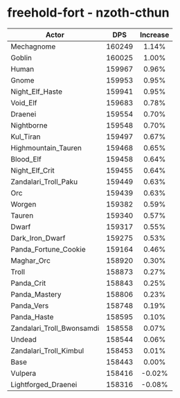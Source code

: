 # freehold-fort - nzoth-cthun
| Actor | DPS | Increase |
|---|:---:|:---:|
|Mechagnome|160249|1.14%|
|Goblin|160025|1.00%|
|Human|159967|0.96%|
|Gnome|159953|0.95%|
|Night_Elf_Haste|159941|0.95%|
|Void_Elf|159683|0.78%|
|Draenei|159554|0.70%|
|Nightborne|159548|0.70%|
|Kul_Tiran|159497|0.67%|
|Highmountain_Tauren|159468|0.65%|
|Blood_Elf|159458|0.64%|
|Night_Elf_Crit|159455|0.64%|
|Zandalari_Troll_Paku|159449|0.63%|
|Orc|159439|0.63%|
|Worgen|159382|0.59%|
|Tauren|159340|0.57%|
|Dwarf|159317|0.55%|
|Dark_Iron_Dwarf|159275|0.53%|
|Panda_Fortune_Cookie|159164|0.46%|
|Maghar_Orc|158920|0.30%|
|Troll|158873|0.27%|
|Panda_Crit|158843|0.25%|
|Panda_Mastery|158806|0.23%|
|Panda_Vers|158748|0.19%|
|Panda_Haste|158595|0.10%|
|Zandalari_Troll_Bwonsamdi|158558|0.07%|
|Undead|158544|0.06%|
|Zandalari_Troll_Kimbul|158453|0.01%|
|Base|158443|0.00%|
|Vulpera|158416|-0.02%|
|Lightforged_Draenei|158316|-0.08%|
